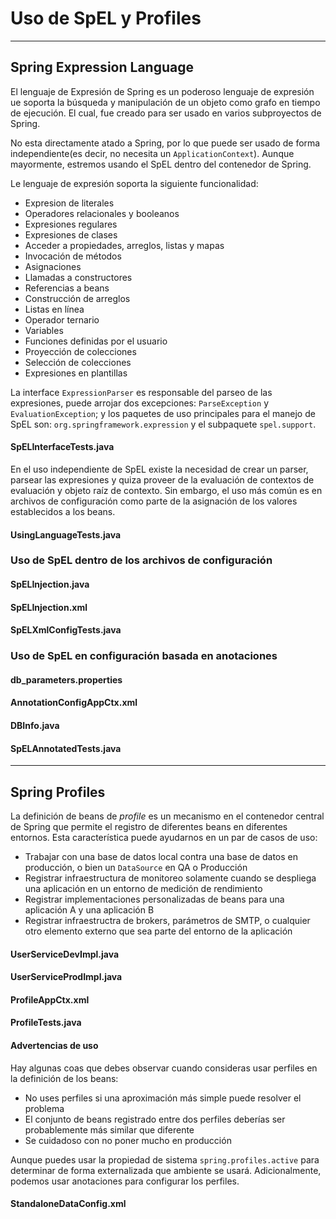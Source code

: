 # Uso de SpEL y Profiles

------

## Spring Expression Language

El lenguaje de Expresión de Spring es un poderoso lenguaje de expresión ue soporta la búsqueda y manipulación de un objeto como grafo en tiempo de ejecución. El cual, fue creado para ser usado en varios subproyectos de Spring.

No esta directamente atado a Spring, por lo que puede ser usado de forma independiente(es decir, no necesita un `ApplicationContext`). Aunque mayormente, estremos usando el SpEL dentro del contenedor de Spring.

Le lenguaje de expresión soporta la siguiente funcionalidad:

* Expresion de literales
* Operadores relacionales y booleanos
* Expresiones regulares
* Expresiones de clases
* Acceder a propiedades, arreglos, listas y mapas
* Invocación de métodos
* Asignaciones
* Llamadas a constructores
* Referencias a beans
* Construcción de arreglos
* Listas en línea
* Operador ternario
* Variables
* Funciones definidas por el usuario
* Proyección de colecciones
* Selección de colecciones
* Expresiones en plantillas

La interface `ExpressionParser` es responsable del parseo de las expresiones, puede arrojar dos excepciones: `ParseException` y `EvaluationException`; y los paquetes de uso principales para el manejo de SpEL son: `org.springframework.expression` y el subpaquete `spel.support`.

<div class="row">
  <div class="col-md-12">
    <h4><i class="icon-file"></i> SpELInterfaceTests.java</h4>
    <script type="syntaxhighlighter" class="brush: java"><![CDATA[
package com.makingdevs.practica13;

import static org.springframework.util.Assert.isTrue;

import java.util.Date;
import java.util.GregorianCalendar;

import org.junit.Test;
import org.springframework.expression.EvaluationContext;
import org.springframework.expression.Expression;
import org.springframework.expression.ExpressionParser;
import org.springframework.expression.spel.standard.SpelExpressionParser;
import org.springframework.expression.spel.support.StandardEvaluationContext;

public class SpELInterfaceTests {

  ExpressionParser parser = new SpelExpressionParser();

  @Test
  public void testStringExpression() {
    Expression exp = parser.parseExpression("'Making Devs'");
    String message = (String) exp.getValue();
    isTrue("Making Devs".equals(message));
  }

  @Test
  public void testMethodInvocation() {
    Expression exp = parser.parseExpression("('We are ' + 'Making Devs').concat('!!!')");
    String message = (String) exp.getValue();
    isTrue("We are Making Devs!!!".equals(message));
  }

  @Test
  public void testTypeInvocation() {
    Expression exp = parser.parseExpression("'Making Devs'.bytes");
    byte[] bytes = (byte[]) exp.getValue();
    isTrue(new String(bytes).equals("Making Devs"));
    exp = parser.parseExpression("'We are making software'.bytes.length");
    int length = (Integer) exp.getValue();
    isTrue("We are making software".getBytes().length == length);
  }

  @Test
  public void testValueByType() {
    ExpressionParser parser = new SpelExpressionParser();
    Expression exp = parser.parseExpression("new String('Software development').toUpperCase()");
    String message = exp.getValue(String.class);
    isTrue("SOFTWARE DEVELOPMENT".equals(message));
  }
  
  @Test
  public void testGetValueFromADifferentContext() {
    GregorianCalendar calendar = new GregorianCalendar(2013, 6, 12);
    ExpressionParser parser = new SpelExpressionParser();
    Expression exp = parser.parseExpression("time");
    EvaluationContext context = new StandardEvaluationContext(calendar);
    Date date = (Date) exp.getValue(context);
    isTrue(date.equals(calendar.getTime()));
  }

}
    ]]></script>
  </div>
</div>

En el uso independiente de SpEL existe la necesidad de crear un parser, parsear las expresiones y quiza proveer de la evaluación de contextos de evaluación y objeto raíz de contexto. Sin embargo, el uso más común es en archivos de configuración como parte de la asignación de los valores establecidos a los beans.

<div class="row">
  <div class="col-md-12">
    <h4><i class="icon-file"></i> UsingLanguageTests.java</h4>
    <script type="syntaxhighlighter" class="brush: java"><![CDATA[
package com.makingdevs.practica13;

import org.junit.Test;
import org.springframework.expression.Expression;
import org.springframework.expression.ExpressionParser;
import org.springframework.expression.spel.standard.SpelExpressionParser;
import org.springframework.util.Assert;
import static org.springframework.util.Assert.*;
import static org.junit.Assert.*;

public class UsingLanguageTests {

  ExpressionParser parser = new SpelExpressionParser();

  @Test
  public void testInvokeStaticMethod() {
    // El prefijo 'T' indica el tipo, en este caso la clase Math
    Expression exp = parser.parseExpression("T(Math).random() * 100.0");
    // En la expresion anterior, el resultado de la llamada a random
    double value = exp.getValue(double.class);
    Assert.notNull(value);
    System.out.println(value);
  }

  @Test
  public void testRelationalOperators() {
    ExpressionParser parser = new SpelExpressionParser();
    isTrue(parser.parseExpression("2==2").getValue(boolean.class));
    isTrue(parser.parseExpression("2<3").getValue(boolean.class));
    isTrue(parser.parseExpression("3>2").getValue(boolean.class));
    isTrue(parser.parseExpression("0!=1").getValue(boolean.class));
  }

  @Test
  public void testLogicalOperators() {
    isTrue(parser.parseExpression("true and true").getValue(boolean.class));
    isTrue(parser.parseExpression("true or true").getValue(boolean.class));
    isTrue(parser.parseExpression("!false").getValue(boolean.class));
    isTrue(parser.parseExpression("not false").getValue(boolean.class));
    isTrue(parser.parseExpression("true and not false").getValue(boolean.class));
  }

  @Test
  public void testMathematicalOperators() {
    ExpressionParser parser = new SpelExpressionParser();
    assertSame(2, parser.parseExpression("1+1").getValue(int.class));
    assertSame(0, parser.parseExpression("1-1").getValue(int.class));
    assertSame(1, parser.parseExpression("1/1").getValue(int.class));
    assertSame(1, parser.parseExpression("1*1").getValue(int.class));
    assertSame(1, parser.parseExpression("1^1").getValue(int.class));
    assertTrue(1D == parser.parseExpression("1e0").getValue(double.class));
    assertEquals("foobar", parser.parseExpression("'foo'+'bar'").getValue(String.class));
  }

  @Test
  public void testTernaryElvisAndSafeNavigationOperators() {
    assertEquals("foo", parser.parseExpression("true ? 'foo' : 'bar'").getValue(String.class));
    assertEquals("es nulo", parser.parseExpression("null?:'es nulo'").getValue(String.class));
    assertEquals(null, parser.parseExpression("null?.foo").getValue(String.class));
  }

}
    ]]></script>
  </div>
</div>

### Uso de SpEL dentro de los archivos de configuración

<div class="row">
  <div class="col-md-12">
    <h4><i class="icon-file"></i> SpELInjection.java</h4>
    <script type="syntaxhighlighter" class="brush: java"><![CDATA[
package com.makingdevs.practica14;

public class SystemInfo {
  private String javaHome;
  private String osName;
  private String osVersion;
  private String userDir;
  private String userHome;
  private String userName;
  // getters and setters
}
    ]]></script>
  </div>
</div>

<div class="row">
  <div class="col-md-6">
    <h4><i class="icon-file"></i> SpELInjection.xml</h4>
    <script type="syntaxhighlighter" class="brush: xml"><![CDATA[
<?xml version="1.0" encoding="UTF-8"?>
<beans xmlns="http://www.springframework.org/schema/beans"
  xmlns:xsi="http://www.w3.org/2001/XMLSchema-instance"
  xmlns:util="http://www.springframework.org/schema/util"
  xmlns:context="http://www.springframework.org/schema/context"
  xsi:schemaLocation="http://www.springframework.org/schema/beans http://www.springframework.org/schema/beans/spring-beans.xsd
    http://www.springframework.org/schema/util http://www.springframework.org/schema/util/spring-util-4.0.xsd
    http://www.springframework.org/schema/context http://www.springframework.org/schema/context/spring-context-4.0.xsd">

  <bean id="userWitSpel" class="com.makingdevs.practica14.SystemInfo">
    <property name="javaHome" value="#{systemProperties['java.home']}"/>
    <property name="osName" value="#{systemProperties['os.name']}"/>
    <property name="osVersion" value="#{systemProperties['os.version']}"/>
    <property name="userDir" value="#{systemProperties['user.dir']}"/>
    <property name="userHome" value="#{systemProperties['user.home']}"/>
    <property name="userName" value="#{systemProperties['user.name']}"/>
  </bean>
  
  <!-- Loading file with properties -->
  <util:properties id="userInfo" location="classpath:/com/makingdevs/practica14/userInfo.properties" />
  
  <!-- Injecting properties with SpEL -->
  <bean id="userInfoSpel" class="com.makingdevs.model.User">
    <property name="id" value="#{userInfo[id]}"/>
    <property name="username" value="#{userInfo[username]}"/>
    <property name="enabled" value="#{userInfo[enabled]}"/>
  </bean>
  
  <!-- Placeholders values -->
  <context:property-placeholder location="classpath:/com/makingdevs/practica14/userInfo.properties" />
  
  <!-- Injecting properties with SpEL -->
  <bean id="userInfoPlaceholders" class="com.makingdevs.model.User">
    <property name="id" value="${id}"/>
    <property name="username" value="${username}"/>
    <property name="enabled" value="${enabled}"/>
  </bean>  

</beans>
    ]]></script>
  </div>
  <div class="col-md-6">
    <h4><i class="icon-file"></i> SpELXmlConfigTests.java</h4>
    <script type="syntaxhighlighter" class="brush: java"><![CDATA[
package com.makingdevs.practica14;

import org.junit.Test;
import org.junit.runner.RunWith;
import org.springframework.beans.factory.annotation.Autowired;
import org.springframework.test.context.ContextConfiguration;
import org.springframework.test.context.junit4.SpringJUnit4ClassRunner;
import org.springframework.util.Assert;

import com.makingdevs.model.User;

@RunWith(SpringJUnit4ClassRunner.class)
@ContextConfiguration(locations={"SpELInjection.xml"})
public class SpELXmlConfigTests {
  
  @Autowired
  SystemInfo systemInfo;
  
  @Autowired
  User userInfoSpel;
  
  @Autowired
  User userInfoPlaceholders;

  @Test
  public void testSpELInjection() {
    Assert.notNull(systemInfo);
    Assert.notNull(systemInfo.getJavaHome());
    // everything else ...
    System.out.println(systemInfo);
  }
  
  @Test
  public void testSpELInjectionOnUser(){
    Assert.notNull(userInfoSpel);
    Assert.isTrue(userInfoSpel.getUsername().equals("makingdevs"));
    Assert.isTrue(userInfoSpel.isEnabled());
    Assert.isTrue(userInfoSpel.getId() == 100L);
  }
  
  @Test
  public void testSpELInjectionPlaceholders(){
    Assert.notNull(userInfoPlaceholders);
    Assert.isTrue(userInfoPlaceholders.getUsername().equals("makingdevs"));
    Assert.isTrue(userInfoPlaceholders.isEnabled());
    Assert.isTrue(userInfoPlaceholders.getId() == 100L);
  }

}
    ]]></script>
  </div>
</div>

### Uso de SpEL en configuración basada en anotaciones

<div class="row">
  <div class="col-md-6">
    <h4><i class="icon-file"></i> db_parameters.properties</h4>
    <script type="syntaxhighlighter" class="brush: plain"><![CDATA[
driver=org.postgresql.Driver
url=jdbc:postgresql://localhost:5432/MakingDevs
user=db_md
password=mejorusatulocal
    ]]></script>
  </div>
  <div class="col-md-6">
    <h4><i class="icon-file"></i> AnnotationConfigAppCtx.xml</h4>
    <script type="syntaxhighlighter" class="brush: xml"><![CDATA[
<?xml version="1.0" encoding="UTF-8"?>
<beans xmlns="http://www.springframework.org/schema/beans"
  xmlns:xsi="http://www.w3.org/2001/XMLSchema-instance"
  xmlns:util="http://www.springframework.org/schema/util"
  xsi:schemaLocation="http://www.springframework.org/schema/beans http://www.springframework.org/schema/beans/spring-beans.xsd
    http://www.springframework.org/schema/util http://www.springframework.org/schema/util/spring-util-4.0.xsd">

  <util:properties id="dbProperties" location="classpath:/com/makingdevs/practica15/db_parameters.properties" />

</beans>
    ]]></script>
  </div>
</div>

<div class="row">
  <div class="col-md-6">
    <h4><i class="icon-file"></i> DBInfo.java</h4>
    <script type="syntaxhighlighter" class="brush: java"><![CDATA[
package com.makingdevs.practica15;

import org.springframework.beans.factory.annotation.Value;
import org.springframework.context.annotation.Configuration;
import org.springframework.context.annotation.ImportResource;
import org.springframework.stereotype.Component;

@Configuration
@ImportResource({"classpath:/com/makingdevs/practica15/AnnotationConfigAppCtx.xml"})
@Component
public class DBInfo {
  @Value("#{dbProperties['username'] ?: 'username'}")
  private String username;
  @Value("#{dbProperties['password'] ?: 'password'}")
  private String password;
  @Value("#{dbProperties['url'] ?: 'jdbc:h2:tcp://localhost/md'}")
  private String url;
  @Value("#{dbProperties['driver'] ?: 'org.h2.Driver'}")
  private String driver;
  
  public String getUsername() {
    return username;
  }
  public String getPassword() {
    return password;
  }
  public String getUrl() {
    return url;
  }
  public String getDriver() {
    return driver;
  }
  
}
    ]]></script>
  </div>
  <div class="col-md-6">
    <h4><i class="icon-file"></i> SpELAnnotatedTests.java</h4>
    <script type="syntaxhighlighter" class="brush: java"><![CDATA[
package com.makingdevs.practica15;

import org.junit.Test;
import org.junit.runner.RunWith;
import org.springframework.beans.factory.annotation.Autowired;
import org.springframework.test.context.ContextConfiguration;
import org.springframework.test.context.junit4.SpringJUnit4ClassRunner;
import static org.springframework.util.Assert.*;

@RunWith(SpringJUnit4ClassRunner.class)
@ContextConfiguration(classes = { DBInfo.class })
public class SpELAnnotatedTests {

  @Autowired
  DBInfo dbInfo;

  @Test
  public void testDBProperties() {
    notNull(dbInfo);
    isTrue(dbInfo.getDriver().equals("org.postgresql.Driver"));
    isTrue(dbInfo.getUrl().equals("jdbc:postgresql://localhost:5432/MakingDevs"));
    // Anything else...
  }

}
    ]]></script>
  </div>
</div>

------

## Spring Profiles

La definición de beans de _profile_ es un mecanismo en el contenedor central de Spring que permite el registro de diferentes beans en diferentes entornos. Esta característica puede ayudarnos en un par de casos de uso:

* Trabajar con una base de datos local contra una base de datos en producción, o bien un `DataSource` en QA o Producción
* Registrar infraestructura de monitoreo solamente cuando se despliega una aplicación en un entorno de medición de rendimiento
* Registrar implementaciones personalizadas de beans para una aplicación A y una aplicación B
* Registrar infraestructra de brokers, parámetros de SMTP, o cualquier otro elemento externo que sea parte del entorno de la aplicación

<div class="row">
  <div class="col-md-6">
    <h4><i class="icon-file"></i> UserServiceDevImpl.java</h4>
    <script type="syntaxhighlighter" class="brush: java"><![CDATA[
package com.makingdevs.practica16;

import com.makingdevs.model.User;
import com.makingdevs.services.UserService;

public class UserServiceDevImpl implements UserService {

  @Override
  public User createUser(String username) {
    System.out.println("Creating user in development environment");
    return null;
  }

  // Another implemented methods...

}
    ]]></script>
  </div>
  <div class="col-md-6">
    <h4><i class="icon-file"></i> UserServiceProdImpl.java</h4>
    <script type="syntaxhighlighter" class="brush: java"><![CDATA[
package com.makingdevs.practica16;

import com.makingdevs.model.User;
import com.makingdevs.services.UserService;

public class UserServiceProdImpl implements UserService {

  @Override
  public User createUser(String username) {
    System.out.println("Creating user in production environment");
    return null;
  }

  // Another implemented methods...

}
    ]]></script>
  </div>
</div>

<div class="row">
  <div class="col-md-6">
    <h4><i class="icon-file"></i> ProfileAppCtx.xml</h4>
    <script type="syntaxhighlighter" class="brush: java"><![CDATA[
<?xml version="1.0" encoding="UTF-8"?>
<beans xmlns="http://www.springframework.org/schema/beans"
  xmlns:xsi="http://www.w3.org/2001/XMLSchema-instance"
  xsi:schemaLocation="http://www.springframework.org/schema/beans http://www.springframework.org/schema/beans/spring-beans.xsd">

  <beans profile="dev">
    <bean class="com.makingdevs.practica16.UserServiceDevImpl"/>
  </beans>
  
  <beans profile="prod">
    <bean class="com.makingdevs.practica16.UserServiceProdImpl"/>
  </beans>

</beans>
    ]]></script>
  </div>
  <div class="col-md-6">
    <h4><i class="icon-file"></i> ProfileTests.java</h4>
    <script type="syntaxhighlighter" class="brush: java"><![CDATA[
package com.makingdevs.practica16;

import org.junit.Test;
import org.junit.runner.RunWith;
import org.springframework.beans.factory.annotation.Autowired;
import org.springframework.test.context.ActiveProfiles;
import org.springframework.test.context.ContextConfiguration;
import org.springframework.test.context.junit4.SpringJUnit4ClassRunner;
import org.springframework.util.Assert;

import com.makingdevs.services.UserService;

@RunWith(SpringJUnit4ClassRunner.class)
@ContextConfiguration(locations={"ProfileAppCtx.xml"})
@ActiveProfiles(profiles={"dev"}) // Change to 'prod'
public class ProfileTests {
  
  @Autowired
  UserService userService;

  @Test
  public void testProfileInBean() {
    Assert.notNull(userService);
    userService.createUser("makingdevs");
  }

}
    ]]></script>
  </div>
</div>

<div class="bs-callout bs-callout-warning">
<h4><i class="icon-coffee"></i> Advertencias de uso</h4>
  <p>
    Hay algunas coas que debes observar cuando consideras usar perfiles en la definición de los beans:
    <ul>
      <li>No uses perfiles si una aproximación más simple puede resolver el problema</li>
      <li>El conjunto de beans registrado entre dos perfiles deberías ser probablemente más similar que diferente</li>
      <li>Se cuidadoso con no poner mucho en producción</li>
    </ul>
  </a>
  </p>
</div>

Aunque puedes usar la propiedad de sistema `spring.profiles.active` para determinar de forma externalizada que ambiente se usará. Adicionalmente, podemos usar anotaciones para configurar los perfiles.

<div class="row">
  <div class="col-md-6">
    <h4><i class="icon-file"></i> StandaloneDataConfig.xml</h4>
    <script type="syntaxhighlighter" class="brush: java"><![CDATA[
      @Configuration
      @Profile("dev")
      public class StandaloneDataConfig {

        @Bean
        public DataSource dataSource() {
          return new EmbeddedDatabaseBuilder()
          .setType(EmbeddedDatabaseType.HSQL)
          .addScript("classpath:com/bank/config/sql/schema.sql")
          .addScript("classpath:com/bank/config/sql/test-data.sql")
          .build();
        }

      }
    ]]></script>
  </div>
  <div class="col-md-6">
    <h4><i class="icon-file"></i> JndiDataConfig.java</h4>
    <script type="syntaxhighlighter" class="brush: java"><![CDATA[
      @Configuration
      @Profile("production")
      public class JndiDataConfig {

        @Bean
        public DataSource dataSource() throws Exception {
          Context ctx = new InitialContext();
          return (DataSource) ctx.lookup("java:comp/env/jdbc/datasource");
        }

      }
    ]]></script>
  </div>
</div>

<div class="bs-callout bs-callout-info">
<h4><i class="icon-coffee"></i> Información de utilidad</h4>
  <p>
    Podrás definir que entorno utilizar incluso en aplicaciones web de forma externalizada para determinar el conjunto de beans que corresponden a una aplicación.
  </a>
  </p>
</div>